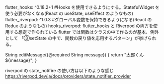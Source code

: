 flutter_hooks: ^0.18.2+1 #Hooks を使用できるようにする。StatefulWidget を使う必要がなくなる(React の useState, useEffect のようなもの)
flutter_riverpod: ^1.0.3 #グローバル変数を保持できるようになる(React の Redux のようなもの)
hooks_riverpod: flutter_hooks と Riverpod の両方を使用する想定で作られている
flutter では関数はクラスの中で作るのが基本、例外として 「③setState の中で、関数の戻り値を応用するパターン」が挙げられる。

String editMessage({@required String message}) {
return "太郎くん${message}";
}

riverpod の state_notifire の使い方は以下のような感じ
https://riverpod.dev/ja/docs/providers/state_notifier_provider
